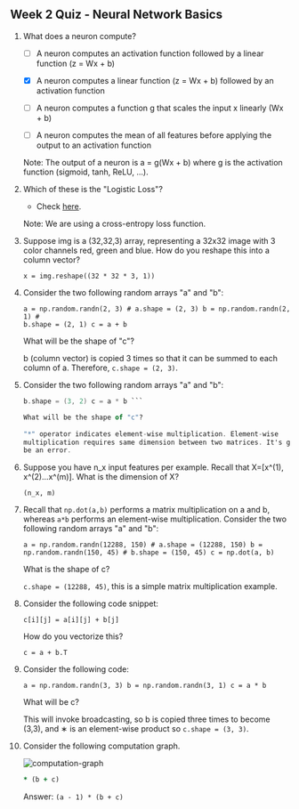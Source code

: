 ## Week 2 Quiz - Neural Network Basics

1. What does a neuron compute?

    - [ ] A neuron computes an activation function followed by a linear function
      (z = Wx + b)

    - [x] A neuron computes a linear function (z = Wx + b) followed by an
      activation function

    - [ ] A neuron computes a function g that scales the input x linearly (Wx +
      b)

    - [ ] A neuron computes the mean of all features before applying the output
      to an activation function

    Note: The output of a neuron is a = g(Wx + b) where g is the activation
    function (sigmoid, tanh, ReLU, ...).
  
2. Which of these is the "Logistic Loss"?

    - Check
      [here](https://en.wikipedia.org/wiki/Cross_entropy#Cross-entropy_error_function_and_logistic_regression).
  
    Note: We are using a cross-entropy loss function.

3. Suppose img is a (32,32,3) array, representing a 32x32 image with 3 color
channels red, green and blue. How do you reshape this into a column vector?

    `x = img.reshape((32 * 32 * 3, 1))`
  
4. Consider the two following random arrays "a" and "b":

    ```python3
    a = np.random.randn(2, 3) # a.shape = (2, 3) b = np.random.randn(2, 1) #
    b.shape = (2, 1) c = a + b
    ```

    What will be the shape of "c"?

    b (column vector) is copied 3 times so that it can be summed to each column
    of a. Therefore, `c.shape = (2, 3)`.

5. Consider the two following random arrays "a" and "b":

    ``` a = np.random.randn(4, 3) # a.shape = (4, 3) b = np.random.randn(3, 2) #
    b.shape = (3, 2) c = a * b ```

    What will be the shape of "c"?
  
    "*" operator indicates element-wise multiplication. Element-wise
    multiplication requires same dimension between two matrices. It's going to
    be an error.

6. Suppose you have n_x input features per example. Recall that X=[x^(1),
x^(2)...x^(m)]. What is the dimension of X?

    `(n_x, m)`

7. Recall that `np.dot(a,b)` performs a matrix multiplication on a and b,
whereas `a*b` performs an element-wise multiplication. Consider the two
following random arrays "a" and "b":

    ```python3
    a = np.random.randn(12288, 150) # a.shape = (12288, 150) b =
    np.random.randn(150, 45) # b.shape = (150, 45) c = np.dot(a, b)
    ```
  
    What is the shape of c?
  
    `c.shape = (12288, 45)`, this is a simple matrix multiplication example.
  
8. Consider the following code snippet:

    ``` # a.shape = (3,4) # b.shape = (4,1) for i in range(3): for j in range(4):
    c[i][j] = a[i][j] + b[j]
    ```

    How do you vectorize this?

    `c = a + b.T`

9. Consider the following code:

    ```python3
    a = np.random.randn(3, 3) b = np.random.randn(3, 1) c = a * b
    ```
  
    What will be c?

    This will invoke broadcasting, so b is copied three times to become (3,3), and
    ∗ is an element-wise product so `c.shape = (3, 3)`.
  
10. Consider the following computation graph.

    ![computation-graph](https://d3c33hcgiwev3.cloudfront.net/imageAssetProxy.v1/CLczrXpHEeeA3RJRlG3Uqg_3c66355aff0ae7db9e27206f188267f0_Screen-Shot-2017-08-05-at-6.30.51-PM.png?expiry=1604707200000&hmac=zKbdyU9q0WX4ElUslFaL8pfkXk7SRQqzLaKnWobWqZg)

    ``` J = u + v - w = a * b + a * c - (b + c) = a * (b + c) - (b + c) = (a - 1)
    * (b + c)
    ```

    Answer: `(a - 1) * (b + c)`
